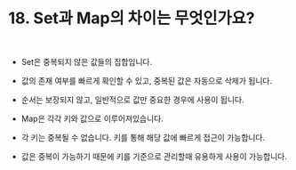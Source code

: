 # 18. Set과 Map의 차이는 무엇인가요?

<br>

* Set은 중복되지 않은 값들의 집합입니다.
* 값의 존재 여부를 빠르게 확인할 수 있고, 중복된 값은 자동으로 삭제가 됩니다.
* 순서는 보장되지 않고, 일반적으로 값만 중요한 경우에 사용이 됩니다.

* Map은 각각 키와 값으로 이루어져있습니다.
* 각 키는 중복될 수 없습니다. 키를 통해 해당 값에 빠르게 접근이 가능합니다.
* 값은 중복이 가능하기 때문에 키를 기준으로 관리할때 유용하게 사용이 가능합니다.